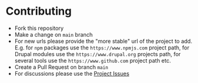 # Contributing

- Fork this repository
- Make a change on `main` branch
- For new urls please provide the "more stable" url of the project to add. E.g. for `npm` packages use the `https://www.npmjs.com` project path, for Drupal modules use the `https://www.drupal.org` projects path, for several tools use the `https://www.github.com` project path etc.
- Create a Pull Request on branch `main`
- For discussions please use the [Project Issues](https://github.com/eworx-org/drupal-js/issues)

